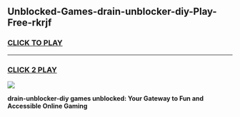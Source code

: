 
## Unblocked-Games-drain-unblocker-diy-Play-Free-rkrjf
<h3>
<a href="https://premium76.site?title=drain-unblocker-diy&ref=23A">CLICK TO PLAY</a></h3>
<hr>

<h3>
<a href="https://premium76.site?title=drain-unblocker-diy&ref=23A">CLICK 2 PLAY</a>
  
</h3>

<a href="https://premium76.site?title=drain-unblocker-diy&ref=23A"><img src="https://clearcache.store/games.png"></a>


**drain-unblocker-diy games unblocked: Your Gateway to Fun and Accessible Online Gaming**
